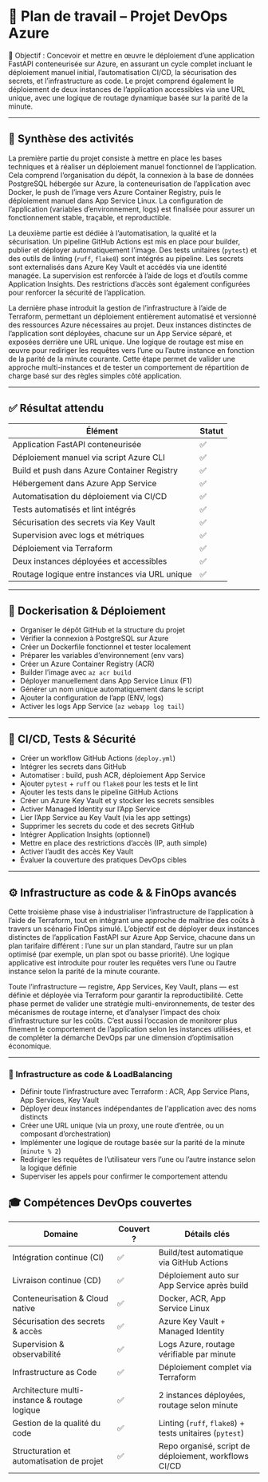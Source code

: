 # 🧱 Plan de travail – Projet DevOps Azure

🎯 Objectif : Concevoir et mettre en œuvre le déploiement d’une application FastAPI conteneurisée sur Azure, en assurant un cycle complet incluant le déploiement manuel initial, l’automatisation CI/CD, la sécurisation des secrets, et l’infrastructure as code. Le projet comprend également le déploiement de deux instances de l’application accessibles via une URL unique, avec une logique de routage dynamique basée sur la parité de la minute.

---

## 📘 Synthèse des activités

La première partie du projet consiste à mettre en place les bases techniques et à réaliser un déploiement manuel fonctionnel de l’application. Cela comprend l’organisation du dépôt, la connexion à la base de données PostgreSQL hébergée sur Azure, la conteneurisation de l’application avec Docker, le push de l’image vers Azure Container Registry, puis le déploiement manuel dans App Service Linux. La configuration de l’application (variables d’environnement, logs) est finalisée pour assurer un fonctionnement stable, traçable, et reproductible.

La deuxième partie est dédiée à l’automatisation, la qualité et la sécurisation. Un pipeline GitHub Actions est mis en place pour builder, publier et déployer automatiquement l’image. Des tests unitaires (`pytest`) et des outils de linting (`ruff`, `flake8`) sont intégrés au pipeline. Les secrets sont externalisés dans Azure Key Vault et accédés via une identité managée. La supervision est renforcée à l’aide de logs et d’outils comme Application Insights. Des restrictions d’accès sont également configurées pour renforcer la sécurité de l’application.

La dernière phase introduit la gestion de l’infrastructure à l’aide de Terraform, permettant un déploiement entièrement automatisé et versionné des ressources Azure nécessaires au projet. Deux instances distinctes de l’application sont déployées, chacune sur un App Service séparé, et exposées derrière une URL unique. Une logique de routage est mise en œuvre pour rediriger les requêtes vers l’une ou l’autre instance en fonction de la parité de la minute courante. Cette étape permet de valider une approche multi-instances et de tester un comportement de répartition de charge basé sur des règles simples côté application.

---

## ✅ Résultat attendu

| Élément                                        | Statut |
|------------------------------------------------|--------|
| Application FastAPI conteneurisée              | ✅     |
| Déploiement manuel via script Azure CLI        | ✅     |
| Build et push dans Azure Container Registry    | ✅     |
| Hébergement dans Azure App Service             | ✅     |
| Automatisation du déploiement via CI/CD        | ✅     |
| Tests automatisés et lint intégrés             | ✅     |
| Sécurisation des secrets via Key Vault         | ✅     |
| Supervision avec logs et métriques             | ✅     |
| Déploiement via Terraform                      | ✅     |
| Deux instances déployées et accessibles        | ✅     |
| Routage logique entre instances via URL unique | ✅     |


---

## 🔧 Dockerisation & Déploiement

- Organiser le dépôt GitHub et la structure du projet
- Vérifier la connexion à PostgreSQL sur Azure
- Créer un Dockerfile fonctionnel et tester localement
- Préparer les variables d’environnement (env vars)
- Créer un Azure Container Registry (ACR)
- Builder l’image avec `az acr build`
- Déployer manuellement dans App Service Linux (F1)
- Générer un nom unique automatiquement dans le script
- Ajouter la configuration de l’app (ENV, logs)
- Activer les logs App Service (`az webapp log tail`)

---

## 🔁 CI/CD, Tests & Sécurité

- Créer un workflow GitHub Actions (`deploy.yml`)
- Intégrer les secrets dans GitHub
- Automatiser : build, push ACR, déploiement App Service
- Ajouter `pytest` + `ruff` ou `flake8` pour les tests et le lint
- Ajouter les tests dans le pipeline GitHub Actions
- Créer un Azure Key Vault et y stocker les secrets sensibles
- Activer Managed Identity sur l’App Service
- Lier l’App Service au Key Vault (via les app settings)
- Supprimer les secrets du code et des secrets GitHub
- Intégrer Application Insights (optionnel)
- Mettre en place des restrictions d’accès (IP, auth simple)
- Activer l’audit des accès Key Vault
- Évaluer la couverture des pratiques DevOps cibles

---

## ⚙️ Infrastructure as code &  & FinOps avancés

Cette troisième phase vise à industrialiser l’infrastructure de l’application à l’aide de Terraform, tout en intégrant une approche de maîtrise des coûts à travers un scénario FinOps simulé. L’objectif est de déployer deux instances distinctes de l’application FastAPI sur Azure App Service, chacune dans un plan tarifaire différent : l’une sur un plan standard, l’autre sur un plan optimisé (par exemple, un plan spot ou basse priorité). Une logique applicative est introduite pour router les requêtes vers l’une ou l’autre instance selon la parité de la minute courante.

Toute l’infrastructure — registre, App Services, Key Vault, plans — est définie et déployée via Terraform pour garantir la reproductibilité. Cette phase permet de valider une stratégie multi-environnements, de tester des mécanismes de routage interne, et d’analyser l’impact des choix d’infrastructure sur les coûts. C’est aussi l’occasion de monitorer plus finement le comportement de l’application selon les instances utilisées, et de compléter la démarche DevOps par une dimension d’optimisation économique.

---

### 🔧 Infrastructure as code & LoadBalancing


- Définir toute l’infrastructure avec Terraform : ACR, App Service Plans, App Services, Key Vault
- Déployer deux instances indépendantes de l'application avec des noms distincts
- Créer une URL unique (via un proxy, une route d’entrée, ou un composant d’orchestration)
- Implémenter une logique de routage basée sur la parité de la minute (`minute % 2`)
- Rediriger les requêtes de l’utilisateur vers l’une ou l’autre instance selon la logique définie
- Superviser les appels pour confirmer le comportement attendu


## 🎓 Compétences DevOps couvertes

| Domaine                                      | Couvert ? | Détails clés                                                       |
|----------------------------------------------|-----------|---------------------------------------------------------------------|
| Intégration continue (CI)                    | ✅        | Build/test automatique via GitHub Actions                           |
| Livraison continue (CD)                      | ✅        | Déploiement auto sur App Service après build                        |
| Conteneurisation & Cloud native              | ✅        | Docker, ACR, App Service Linux                                      |
| Sécurisation des secrets & accès             | ✅        | Azure Key Vault + Managed Identity                                  |
| Supervision & observabilité                  | ✅        | Logs Azure, routage vérifiable par minute                          |
| Infrastructure as Code                       | ✅        | Déploiement complet via Terraform                                   |
| Architecture multi-instance & routage logique| ✅        | 2 instances déployées, routage selon minute                         |
| Gestion de la qualité du code                | ✅        | Linting (`ruff`, `flake8`) + tests unitaires (`pytest`)             |
| Structuration et automatisation de projet    | ✅        | Repo organisé, script de déploiement, workflows CI/CD               |




